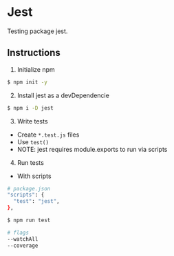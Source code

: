 # Jest

Testing package jest.

## Instructions

1. Initialize npm

```bash
$ npm init -y
```

2. Install jest as a devDependencie

```bash
$ npm i -D jest
```

3. Write tests

- Create `*.test.js` files
- Use `test()`
- NOTE: jest requires module.exports to run via scripts

4. Run tests

- With scripts

```bash
# package.json
"scripts": {
  "test": "jest",
},

$ npm run test
```

```bash
# flags
--watchAll
--coverage
```
